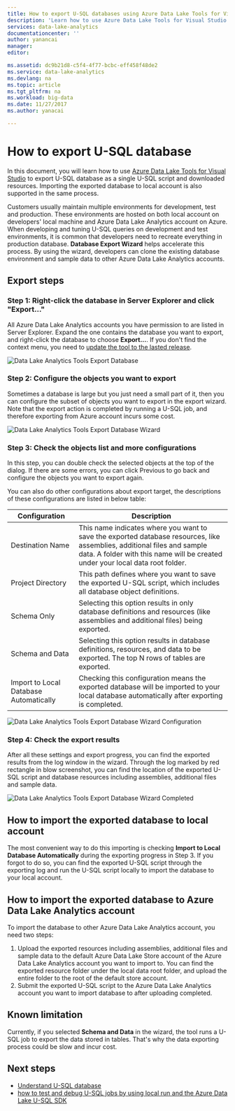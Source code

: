 ```yaml
---
title: How to export U-SQL databases using Azure Data Lake Tools for Visual Studio | Microsoft Docs
description: 'Learn how to use Azure Data Lake Tools for Visual Studio to export U-SQL database and import it to local account at the same time.'
services: data-lake-analytics
documentationcenter: ''
author: yanancai 
manager:  
editor:  

ms.assetid: dc9b21d8-c5f4-4f77-bcbc-eff458f48de2
ms.service: data-lake-analytics
ms.devlang: na
ms.topic: article
ms.tgt_pltfrm: na
ms.workload: big-data
ms.date: 11/27/2017
ms.author: yanacai

---
```


# How to export U-SQL database

In this document, you will learn how to use [Azure Data Lake Tools for Visual Studio](http://aka.ms/adltoolsvs) to export U-SQL database as a single U-SQL script and downloaded resources. Importing the exported database to local account is also supported in the same process.

Customers usually maintain multiple environments for development, test and production. These environments are hosted on both local account on developers' local machine and Azure Data Lake Analytics account on Azure. When developing and tuning U-SQL queries on development and test environments, it is common that developers need to recreate everything in production database. **Database Export Wizard** helps accelerate this process. By using the wizard, developers can clone the existing database environment and sample data to other Azure Data Lake Analytics accounts.

## Export steps

### Step 1: Right-click the database in Server Explorer and click "Export..."

All Azure Data Lake Analytics accounts you have permission to are listed in Server Explorer. Expand the one contains the database you want to export, and right-click the database to choose **Export...**. If you don't find the context menu, you need to [update the tool to the lasted release](http://aka.ms/adltoolsvs).

![Data Lake Analytics Tools Export Database](./media/data-lake-analytics-data-lake-tools-export-database/export-database.png)

### Step 2: Configure the objects you want to export

Sometimes a database is large but you just need a small part of it, then you can configure the subset of objects you want to export in the export wizard. Note that the export action is completed by running a U-SQL job, and therefore exporting from Azure account incurs some cost.

![Data Lake Analytics Tools Export Database Wizard](./media/data-lake-analytics-data-lake-tools-export-database/export-database-wizard.png)

### Step 3: Check the objects list and more configurations

In this step, you can double check the selected objects at the top of the dialog. If there are some errors, you can click Previous to go back and configure the objects you want to export again.

You can also do other configurations about export target, the descriptions of these configurations are listed in below table:

|Configuration|Description|
|-------------|-----------|
|Destination Name|This name indicates where you want to save the exported database resources, like assemblies, additional files and sample data. A folder with this name will be created under your local data root folder.|
|Project Directory|This path defines where you want to save the exported U-SQL script, which includes all database object definitions.|
|Schema Only|Selecting this option results in only database definitions and resources (like assemblies and additional files) being exported.|
|Schema and Data|Selecting this option results in database definitions, resources, and data to be exported. The top N rows of tables are exported.|
|Import to Local Database Automatically|Checking this configuration means the exported database will be imported to your local database automatically after exporting is completed.|

![Data Lake Analytics Tools Export Database Wizard Configuration](./media/data-lake-analytics-data-lake-tools-export-database/export-database-wizard-configuration.png)

### Step 4: Check the export results

After all these settings and export progress, you can find the exported results from the log window in the wizard. Through the log marked by red rectangle in blow screenshot, you can find the location of the exported U-SQL script and database resources including assemblies, additional files and sample data.

![Data Lake Analytics Tools Export Database Wizard Completed](./media/data-lake-analytics-data-lake-tools-export-database/export-database-wizard-completed.png)

## How to import the exported database to local account

The most convenient way to do this importing is checking **Import to Local Database Automatically** during the exporting progress in Step 3. If you forgot to do so, you can find the exported U-SQL script through the exporting log and run the U-SQL script locally to import the database to your local account.

## How to import the exported database to Azure Data Lake Analytics account

To import the database to other Azure Data Lake Analytics account, you need two steps:

1. Upload the exported resources including assemblies, additional files and sample data to the default Azure Data Lake Store account of the Azure Data Lake Analytics account you want to import to. You can find the exported resource folder under the local data root folder, and upload the entire folder to the root of the default store account.
2. Submit the exported U-SQL script to the Azure Data Lake Analytics account you want to import database to after uploading completed.

## Known limitation

Currently, if you selected **Schema and Data** in the wizard, the tool runs a U-SQL job to export the data stored in tables. That's why the data exporting process could be slow and incur cost. 

## Next steps

* [Understand U-SQL database](https://msdn.microsoft.com/library/azure/mt621299.aspx) 
* [how to test and debug U-SQL jobs by using local run and the Azure Data Lake U-SQL SDK](data-lake-analytics-data-lake-tools-local-run.md)


